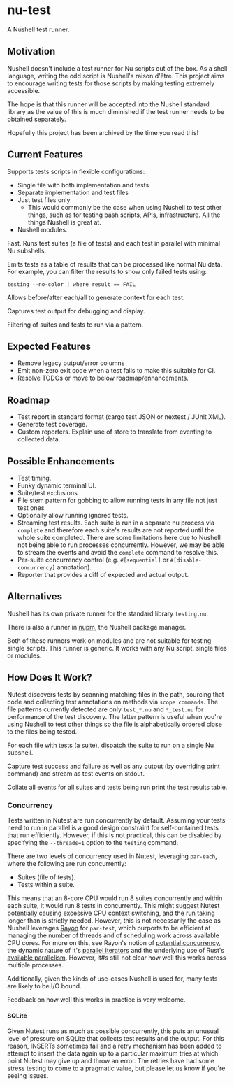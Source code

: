 # nu-test

A Nushell test runner.


## Motivation

Nushell doesn't include a test runner for Nu scripts out of the box. As a shell language, writing the odd script is Nushell's raison d'être. This project aims to encourage writing tests for those scripts by making testing extremely accessible.

The hope is that this runner will be accepted into the Nushell standard library as the value of this is much diminished if the test runner needs to be obtained separately.

Hopefully this project has been archived by the time you read this!


## Current Features

Supports tests scripts in flexible configurations:
- Single file with both implementation and tests
- Separate implementation and test files
- Just test files only
  - This would commonly be the case when using Nushell to test other things, such as for testing bash scripts, APIs, infrastructure. All the things Nushell is great at.
- Nushell modules.

Fast. Runs test suites (a file of tests) and each test in parallel with minimal Nu subshells.

Emits tests as a table of results that can be processed like normal Nu data. For example, you can filter the results to show only failed tests using:
```nu
testing --no-color | where result == FAIL
```

Allows before/after each/all to generate context for each test.

Captures test output for debugging and display.

Filtering of suites and tests to run via a pattern.


## Expected Features 

- Remove legacy output/error columns
- Emit non-zero exit code when a test fails to make this suitable for CI.
- Resolve TODOs or move to below roadmap/enhancements.

## Roadmap

- Test report in standard format (cargo test JSON or nextest / JUnit XML).
- Generate test coverage.
- Custom reporters. Explain use of store to translate from eventing to collected data.


## Possible Enhancements

- Test timing.
- Funky dynamic terminal UI.
- Suite/test exclusions.
- File stem pattern for gobbing to allow running tests in any file not just test ones
- Optionally allow running ignored tests.
- Streaming test results. Each suite is run in a separate nu process via `complete` and therefore each suite's results are not reported until the whole suite completed. There are some limitations here due to Nushell not being able to run processes concurrently. However, we may be able to stream the events and avoid the `complete` command to resolve this.
- Per-suite concurrency control (e.g. `#[sequential]` or `#[disable-concurrency]` annotation).
- Reporter that provides a diff of expected and actual output.


## Alternatives

Nushell has its own private runner for the standard library `testing.nu`.

There is also a runner in [nupm](https://github.com/nushell/nupm), the Nushell package manager.

Both of these runners work on modules and are not suitable for testing single scripts. This runner is generic. It works with any Nu script, single files or modules.


## How Does It Work?

Nutest discovers tests by scanning matching files in the path, sourcing that code and collecting test annotations on methods via `scope commands`. The file patterns currently detected are only `test_*.nu` and `*_test.nu` for performance of the test discovery. The latter pattern is useful when you're using Nushell to test other things so the file is alphabetically ordered close to the files being tested.

For each file with tests (a suite), dispatch the suite to run on a single Nu subshell.

Capture test success and failure as well as any output (by overriding print command) and stream as test events on stdout.

Collate all events for all suites and tests being run print the test results table.

### Concurrency

Tests written in Nutest are run concurrently by default. Assuming your tests need to run in parallel is a good design constraint for self-contained tests that run efficiently. However, if this is not practical, this can be disabled by specifying the `--threads=1` option to the `testing` command.

There are two levels of concurrency used in Nutest, leveraging `par-each`, where the following are run concurrently:
- Suites (file of tests).
- Tests within a suite.

This means that an 8-core CPU would run 8 suites concurrently and within each suite, it would run 8 tests in concurrently. This might suggest Nutest potentially causing excessive CPU context switching, and the run taking longer than is strictly needed. However, this is not necessarily the case as Nushell leverages [Rayon](https://github.com/rayon-rs/rayon) for `par-test`, which purports to be efficient at managing the number of threads and of scheduling work across available CPU cores. For more on this, see Rayon's notion of [potential concurrency](https://smallcultfollowing.com/babysteps/blog/2015/12/18/rayon-data-parallelism-in-rust/), the dynamic nature of it's [parallel iterators](https://github.com/rayon-rs/rayon?tab=readme-ov-file#parallel-iterators-and-more) and the underlying use of Rust's [available parallelism](https://doc.rust-lang.org/stable/std/thread/fn.available_parallelism.html). However, it#s still not clear how well this works across multiple processes.

Additionally, given the kinds of use-cases Nushell is used for, many tests are likely to be I/O bound.

Feedback on how well this works in practice is very welcome.

#### SQLite

Given Nutest runs as much as possible concurrently, this puts an unusual level of pressure on SQLite that collects test results and the output. For this reason, INSERTs sometimes fail and a retry mechanism has been added to attempt to insert the data again up to a particular maximum tries at which point Nutest may give up and throw an error. The retries have had some stress testing to come to a pragmatic value, but please let us know if you're seeing issues.

